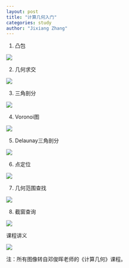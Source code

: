 ```yaml
---
layout: post
title: "计算几何入门"
categories: study
author: "Jixiang Zhang"
---
```


1. 凸包

![](https://tvax4.sinaimg.cn/large/d494c514ly1gcxz7dg2t2j20hx09jjrx.jpg)

2. 几何求交

![](https://tvax3.sinaimg.cn/large/d494c514ly1gcxz80fcwgj20m807d76h.jpg)

3. 三角剖分

![](https://tva3.sinaimg.cn/large/d494c514ly1gcxz8rs7u7j209e0f3q3c.jpg)

4. Voronoi图

![](https://tvax1.sinaimg.cn/large/d494c514ly1gcxz9b2789j20zg0k876r.jpg)

5. Delaunay三角剖分

![](https://tva3.sinaimg.cn/large/d494c514ly1gcxz9vuko0j20iw08h74u.jpg)

6. 点定位

![](https://tva1.sinaimg.cn/large/d494c514ly1gcxzaba9zaj20io097jrw.jpg)

7. 几何范围查找

![](https://tvax1.sinaimg.cn/large/d494c514ly1gcxzbkhqihj20by0ebjru.jpg)

8. 截窗查询

![](https://tvax4.sinaimg.cn/large/d494c514ly1gcxzbz3jnrj20h80hwt9w.jpg)

课程讲义

![](https://tvax3.sinaimg.cn/large/d494c514ly1gcxzcgm6pvj20xc0jbdyx.jpg)

注：所有图像转自邓俊晖老师的《计算几何》课程。